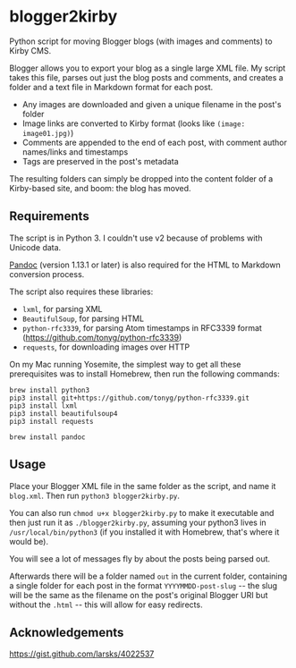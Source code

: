 blogger2kirby
=============

Python script for moving Blogger blogs (with images and comments) to Kirby CMS. 

Blogger allows you to export your blog as a single large XML file. My script takes this file, parses out just the blog posts and comments, and creates a folder and a text file in Markdown format for each post.

* Any images are downloaded and given a unique filename in the post's folder
* Image links are converted to Kirby format (looks like `(image: image01.jpg)`)
* Comments are appended to the end of each post, with comment author names/links and timestamps
* Tags are preserved in the post's metadata

The resulting folders can simply be dropped into the content folder of a Kirby-based site, and boom: the blog has moved.

## Requirements

The script is in Python 3. I couldn't use v2 because of problems with Unicode data.

[Pandoc](http://johnmacfarlane.net/pandoc/index.html) (version 1.13.1 or later) is also required for the HTML to Markdown conversion process.

The script also requires these libraries:

* `lxml`, for parsing XML
* `BeautifulSoup`, for parsing HTML
* `python-rfc3339`, for parsing Atom timestamps in RFC3339 format (<https://github.com/tonyg/python-rfc3339>)
* `requests`, for downloading images over HTTP

On my Mac running Yosemite, the simplest way to get all these prerequisites was to install Homebrew, then run the following commands:

    brew install python3
    pip3 install git+https://github.com/tonyg/python-rfc3339.git
    pip3 install lxml
    pip3 install beautifulsoup4
    pip3 install requests
    
    brew install pandoc

## Usage

Place your Blogger XML file in the same folder as the script, and name it `blog.xml`. Then run `python3 blogger2kirby.py`. 

You can also run `chmod u+x blogger2kirby.py` to make it executable and then just run it as `./blogger2kirby.py`, assuming your python3 lives in `/usr/local/bin/python3` (if you installed it with Homebrew, that's where it would be).

You will see a lot of messages fly by about the posts being parsed out.

Afterwards there will be a folder named `out` in the current folder, containing a single folder for each post in the format `YYYYMMDD-post-slug` -- the slug will be the same as the filename on the post's original Blogger URI but without the `.html` -- this will allow for easy redirects.

## Acknowledgements

https://gist.github.com/larsks/4022537